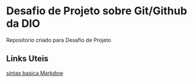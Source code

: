 # Desafio de Projeto sobre Git/Github da DIO
Repositorio criado para Desafio de Projeto

## Links Uteis
[sintax basica Markdow](https://www.markdownguide.org/basic-syntax)
